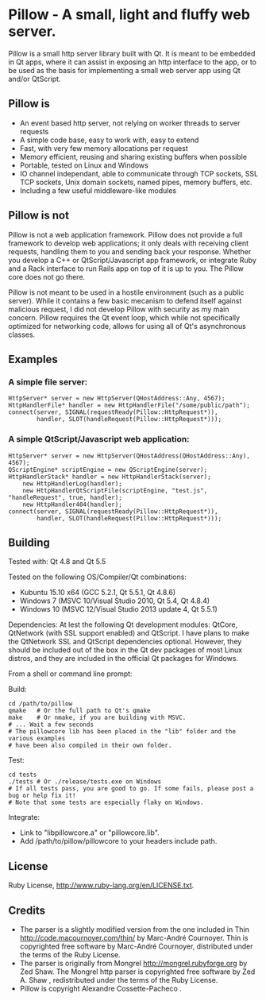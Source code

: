 # Pillow - A small, light and fluffy web server.

Pillow is a small http server library built with Qt. It is meant to be embedded in Qt apps, where it can assist in exposing an http interface to the app, or to be used as the basis for implementing a small web server app using Qt and/or QtScript.

## Pillow is 

* An event based http server, not relying on worker threads to server requests
* A simple code base, easy to work with, easy to extend
* Fast, with very few memory allocations per request
* Memory efficient, reusing and sharing existing buffers when possible
* Portable, tested on Linux and Windows
* IO channel independant, able to communicate through TCP sockets, SSL TCP sockets, Unix domain sockets, named pipes, memory buffers, etc.
* Including a few useful middleware-like modules

## Pillow is not

Pillow is not a web application framework. Pillow does not provide a full framework to develop web applications; it only deals with receiving client requests, handling them to you and sending back your response. Whether you develop a C++ or QtScript/Javascript app framework, or integrate Ruby and a Rack interface to run Rails app on top of it is up to you. The Pillow core does not go there.

Pillow is not meant to be used in a hostile environment (such as a public server). While it contains a few basic mecanism to defend itself against malicious request, I did not develop Pillow with security as my main concern. Pillow requires the Qt event loop, which while not specifically optimized for networking code, allows for using all of Qt's asynchronous classes.

## Examples

### A simple file server:
	
	HttpServer* server = new HttpServer(QHostAddress::Any, 4567);
	HttpHandlerFile* handler = new HttpHandlerFile("/some/public/path");
	connect(server, SIGNAL(requestReady(Pillow::HttpRequest*)),
	        handler, SLOT(handleRequest(Pillow::HttpRequest*)));

### A simple QtScript/Javascript web application:
	
	HttpServer* server = new HttpServer(QHostAddress(QHostAddress::Any), 4567);	
	QScriptEngine* scriptEngine = new QScriptEngine(server);
	HttpHandlerStack* handler = new HttpHandlerStack(server);
		new HttpHandlerLog(handler);
		new HttpHandlerQtScriptFile(scriptEngine, "test.js", "handleRequest", true, handler);
		new HttpHandler404(handler);
	connect(server, SIGNAL(requestReady(Pillow::HttpRequest*)),
	        handler, SLOT(handleRequest(Pillow::HttpRequest*)));

## Building

Tested with: Qt 4.8 and Qt 5.5

Tested on the following OS/Compiler/Qt combinations:

* Kubuntu 15.10 x64 (GCC 5.2.1, Qt 5.5.1, Qt 4.8.6)
* Windows 7 (MSVC 10/Visual Studio 2010, Qt 5.4, Qt 4.8.4)
* Windows 10 (MSVC 12/Visual Studio 2013 update 4, Qt 5.5.1)

Dependencies: At lest the following Qt development modules: QtCore, QtNetwork (with SSL support enabled) and QtScript. I have plans to make the QtNetwork SSL and QtScript dependencies optional. However, they should be included out of the box in the Qt dev packages of most Linux distros, and they are included in the official Qt packages for Windows. 

From a shell or command line prompt:

Build:

	cd /path/to/pillow
	qmake	# Or the full path to Qt's qmake
	make	# Or nmake, if you are building with MSVC.
	# ... Wait a few seconds
	# The pillowcore lib has been placed in the "lib" folder and the various examples
	# have been also compiled in their own folder.

Test:

	cd tests
	./tests # Or ./release/tests.exe on Windows
	# If all tests pass, you are good to go. If some fails, please post a bug or help fix it!
	# Note that some tests are especially flaky on Windows.

Integrate:

- Link to "libpillowcore.a" or "pillowcore.lib".
- Add /path/to/pillow/pillowcore to your headers include path.

## License

Ruby License, http://www.ruby-lang.org/en/LICENSE.txt.

## Credits

* The parser is a slightly modified version from the one included in Thin http://code.macournoyer.com/thin/ by Marc-André Cournoyer. Thin is copyrighted free software by Marc-André Cournoyer, distributed under the terms of the Ruby License.
* The parser is originally from Mongrel http://mongrel.rubyforge.org by Zed Shaw. The Mongrel http parser is copyrighted free software by Zed A. Shaw <zedshaw at zedshaw dot com>, redistributed under the terms of the Ruby License.
* Pillow is copyright Alexandre Cossette-Pacheco <acossette at gmail dot com>. 
